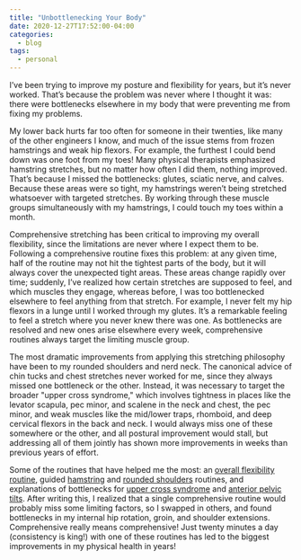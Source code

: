 ```yaml
---
title: "Unbottlenecking Your Body"
date: 2020-12-27T17:52:00-04:00
categories:
  - blog
tags:
  - personal
---
```


I’ve been trying to improve my posture and flexibility for years, but it’s never worked. That’s because the problem was never where I thought it was: there were bottlenecks elsewhere in my body that were preventing me from fixing my problems.

My lower back hurts far too often for someone in their twenties, like many of the other engineers I know, and much of the issue stems from frozen hamstrings and weak hip flexors. For example, the furthest I could bend down was one foot from my toes! Many physical therapists emphasized hamstring stretches, but no matter how often I did them, nothing improved. That’s because I missed the bottlenecks: glutes, sciatic nerve, and calves. Because these areas were so tight, my hamstrings weren’t being stretched whatsoever with targeted stretches. By working through these muscle groups simultaneously with my hamstrings, I could touch my toes within a month.

Comprehensive stretching has been critical to improving my overall flexibility, since the limitations are never where I expect them to be. Following a comprehensive routine fixes this problem: at any given time, half of the routine may not hit the tightest parts of the body, but it will always cover the unexpected tight areas. These areas change rapidly over time; suddenly, I’ve realized how certain stretches are supposed to feel, and which muscles they engage, whereas before, I was too bottlenecked elsewhere to feel anything from that stretch. For example, I never felt my hip flexors in a lunge until I worked through my glutes. It’s a remarkable feeling to feel a stretch where you never knew there was one. As bottlenecks are resolved and new ones arise elsewhere every week, comprehensive routines always target the limiting muscle group.

The most dramatic improvements from applying this stretching philosophy have been to my rounded shoulders and nerd neck. The canonical advice of chin tucks and chest stretches never worked for me, since they always missed one bottleneck or the other. Instead, it was necessary to target the broader "upper cross syndrome," which involves tightness in places like the levator scapula, pec minor, and scalene in the neck and chest, the pec minor, and weak muscles like the mid/lower traps, rhomboid, and deep cervical flexors in the back and neck. I would always miss one of these somewhere or the other, and all postural improvement would stall, but addressing all of them jointly has shown more improvements in weeks than previous years of effort.

Some of the routines that have helped me the most: an [overall flexibility routine](https://www.youtube.com/watch?v=lPKRiU9u_Hc&ab_channel=TomMerrick), guided [hamstring](https://www.youtube.com/watch?v=3Ymjw7TSzrE&ab_channel=TomMerrick) and [rounded shoulders](https://www.youtube.com/watch?v=GkxdnU0Ppiw&ab_channel=TomMerrick) routines, and explanations of bottlenecks for [upper cross syndrome](https://www.youtube.com/watch?v=sXLRVXFBxzM&ab_channel=TomMerrick) and [anterior pelvic tilts](https://www.youtube.com/watch?v=tp8KPPffIJw&ab_channel=TomMerrick). After writing this, I realized that a single comprehensive routine would probably miss some limiting factors, so I swapped in others, and found bottlenecks in my internal hip rotation, groin, and shoulder extensions. Comprehensive really means comprehensive! Just twenty minutes a day (consistency is king!) with one of these routines has led to the biggest improvements in my physical health in years!
